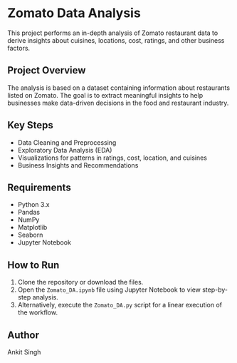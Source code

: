 
# Zomato Data Analysis

This project performs an in-depth analysis of Zomato restaurant data to derive insights about cuisines, locations, cost, ratings, and other business factors.

## Project Overview

The analysis is based on a dataset containing information about restaurants listed on Zomato. The goal is to extract meaningful insights to help businesses make data-driven decisions in the food and restaurant industry.

## Key Steps

- Data Cleaning and Preprocessing
- Exploratory Data Analysis (EDA)
- Visualizations for patterns in ratings, cost, location, and cuisines
- Business Insights and Recommendations

## Requirements

- Python 3.x
- Pandas
- NumPy
- Matplotlib
- Seaborn
- Jupyter Notebook

## How to Run

1. Clone the repository or download the files.
2. Open the `Zomato_DA.ipynb` file using Jupyter Notebook to view step-by-step analysis.
3. Alternatively, execute the `Zomato_DA.py` script for a linear execution of the workflow.

## Author

Ankit Singh

